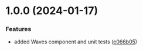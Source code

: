 # 1.0.0 (2024-01-17)


### Features

* added Waves component and unit tests ([e066b05](https://github.com/agrawal-rohit/react-animated-waves/commit/e066b05329219d1124e9e38f4a93992979c4983d))
